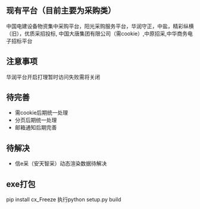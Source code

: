 ## 现有平台（目前主要为采购类）
中国电建设备物资集中采购平台，阳光采购服务平台，华润守正，中盐，精彩纵横（旧），优质采招投标,
中国大唐集团有限公司（需cookie）,中原招采,中华商务电子招标平台

## 注意事项
华润平台开启打理暂时访问失败需将关闭

## 待完善
- 需cookie后期统一处理
- 分页后期统一处理
- 邮箱通知后期完善

## 待解决
- 信e采（安天智采）动态渲染数据待解决

## exe打包
pip install cx_Freeze
执行python setup.py build